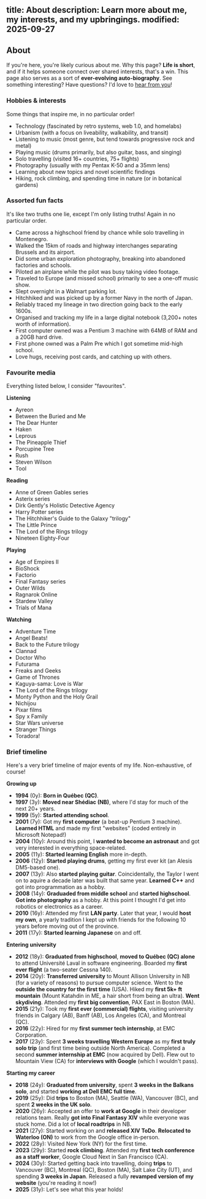 title: About
description: Learn more about me, my interests, and my upbringings.
modified: 2025-09-27
---

## <i class="fa-duotone fa-light fa-messages-question me-1"></i>About

If you're here, you're likely curious about me. Why this page? **Life is short**, and if it helps
someone connect over shared interests, that's a win. This page also serves as a sort of **ever-evolving
auto-biography**. See something interesting? Have questions? I'd love to [hear from you](/contact/)!

### Hobbies & interests

Some things that inspire me, in no particular order!

- <i class="fa-duotone fa-light fa-microchip color-purple"></i>
Technology (fascinated by retro systems, web 1.0, and homelabs)
- <i class="fa-duotone fa-light fa-house-tree color-green"></i>
Urbanism (with a focus on liveability, walkability, and transit)
- <i class="fa-duotone fa-light fa-radio color-aqua"></i>
Listening to music (most genre, but tend towards progressive rock and metal)
- <i class="fa-duotone fa-light fa-guitars color-red"></i>
Playing music (drums primarily, but also guitar, bass, and singing)
- <i class="fa-duotone fa-light fa-passport color-blue"></i>
Solo travelling (visited 16+ countries, 75+ flights)
- <i class="fa-duotone fa-light fa-camera-retro color-pink"></i>
Photography (usually with my Pentax K-50 and a 35mm lens)
- <i class="fa-duotone fa-light fa-books color-aqua"></i>
Learning about new topics and novel scientific findings
- <i class="fa-duotone fa-light fa-person-hiking color-orange"></i>
Hiking, rock climbing, and spending time in nature (or in botanical gardens)

### Assorted fun facts

It's like two truths one lie, except I'm only listing truths! Again in no particular order.

- Came across a highschool friend by chance while solo travelling in Montenegro.
- Walked the 15km of roads and highway interchanges separating Brussels and its airport.
- Did some urban exploration photography, breaking into abandoned factories and schools.
- Piloted an airplane while the pilot was busy taking video footage.
- Traveled to Europe (and missed school) primarily to see a one-off music show.
- Slept overnight in a Walmart parking lot.
- Hitchhiked and was picked up by a former Navy in the north of Japan.
- Reliably traced my lineage in two direction going back to the early 1600s.
- Organised and tracking my life in a large digital notebook (3,200+ notes worth of information).
- First computer owned was a Pentium 3 machine with 64MB of RAM and a 20GB hard drive.
- First phone owned was a Palm Pre which I got sometime mid-high school.
- Love hugs, receiving post cards, and catching up with others.

### Favourite media

Everything listed below, I consider "favourites".

<i class="fa-duotone fa-light fa-radio color-aqua"></i>
**Listening**

- Ayreon
- Between the Buried and Me
- The Dear Hunter
- Haken
- Leprous
- The Pineapple Thief
- Porcupine Tree
- Rush
- Steven Wilson
- Tool

<i class="fa-duotone fa-light fa-book color-purple"></i>
**Reading**

- Anne of Green Gables series
- Asterix series
- Dirk Gently's Holistic Detective Agency
- Harry Potter series
- The Hitchhiker's Guide to the Galaxy "trilogy"
- The Little Prince
- The Lord of the Rings trilogy
- Nineteen Eighty-Four

<i class="fa-duotone fa-light fa-game-console-handheld color-orange"></i>
**Playing**

- Age of Empires II
- BioShock
- Factorio
- Final Fantasy series
- Outer Wilds
- Ragnarok Online
- Stardew Valley
- Trials of Mana

<i class="fa-duotone fa-light fa-tv-retro color-pink"></i>
**Watching**

- Adventure Time
- Angel Beats!
- Back to the Future trilogy
- Clannad
- Doctor Who
- Futurama
- Freaks and Geeks
- Game of Thrones
- Kaguya-sama: Love is War
- The Lord of the Rings trilogy
- Monty Python and the Holy Grail
- Nichijou
- Pixar films
- Spy x Family
- Star Wars universe
- Stranger Things
- Toradora!

### Brief timeline

Here's a very brief timeline of major events of my life. Non-exhaustive, of course!

<i class="fa-duotone fa-light fa-child-reaching"></i>
**Growing up**

- **1994** (0y): **Born in Québec (QC)**.
- **1997** (3y): **Moved near Shédiac (NB)**, where I'd stay for much of the next 20+ years.
- **1999** (5y): **Started attending school**.
- **2001** (7y): Got my **first computer** (a beat-up Pentium 3 machine). **Learned HTML** and made my first "websites" (coded entirely in Microsoft Notepad!)
- **2004** (10y): Around this point, I **wanted to become an astronaut** and got very interested in everything space-related.
- **2005** (11y): **Started learning English** more in-depth.
- **2006** (12y): **Started playing drums**, getting my first ever kit (an Alesis DM5-based one).
- **2007** (13y): Also **started playing guitar**. Coincidentally, the Taylor I went on to aquire a decade later was built that same year. **Learned C++** and got into programmation as a hobby.
- **2008** (14y): **Graduaded from middle school** and **started highschool**. **Got into photography** as a hobby. At this point I thought I'd get into robotics or electronics as a career.
- **2010** (16y): Attended my first **LAN party**. Later that year, I would **host my own**, a yearly tradition I kept up with friends for the following 10 years before moving out of the province.
- **2011** (17y): **Started learning Japanese** on and off.

<i class="fa-duotone fa-light fa-user-graduate"></i>
**Entering university**

- **2012** (18y): **Graduated from highschool**, **moved to Québec (QC) alone** to attend Université Laval in software engineering. Boarded my **first ever flight** (a two-seater Cessna 140).
- **2014** (20y): **Transferred university** to Mount Allison University in NB (for a variety of reasons) to pursue computer science. Went to the **outside the country for the first time** (USA). Hiked my **first 5k+ ft mountain** (Mount Katahdin in ME, a hair short from being an ultra). **Went skydiving**. Attended my **first big convention**, PAX East in Boston (MA).
- **2015** (21y): Took my **first ever (commercial) flights**, visiting university friends in Calgary (AB), Banff (AB), Los Angeles (CA), and Montreal (QC).
- **2016** (22y): Hired for my **first summer tech internship**, at EMC Corporation.
- **2017** (23y): Spent **3 weeks travelling Western Europe** as my **first truly solo trip** (and first time being outside North America). Completed a second **summer internship at EMC** (now acquired by Dell). Flew out to Mountain View (CA) for **interviews with Google** (which I wouldn't pass).

<i class="fa-duotone fa-light fa-user-astronaut"></i>
**Starting my career**

- **2018** (24y): **Graduated from university**, spent **3 weeks in the Balkans solo**, and started **working at Dell EMC full time**.
- **2019** (25y): Did **trips** to Boston (MA), Seattle (WA), Vancouver (BC), and spent **2 weeks in the UK solo**.
- **2020** (26y): Accepted an offer to **work at Google** in their developer relations team. Really **got into Final Fantasy XIV** while everyone was stuck home. Did a lot of **local roadtrips** in NB.
- **2021** (27y): Started working on and **released XIV ToDo**. **Relocated to Waterloo (ON)** to work from the Google office in-person.
- **2022** (28y): Visited New York (NY) for the first time.
- **2023** (29y): Started **rock climbing**. Attended my **first tech conference as a staff worker**, Google Cloud Next in San Francisco (CA).
- **2024** (30y): Started getting back into travelling, doing **trips** to Vancouver (BC), Montreal (QC), Boston (MA), Salt Lake City (UT), and spending **3 weeks in Japan**. Released a fully **revamped version of my website** (you're reading it now!)
- **2025** (31y): Let's see what this year holds!
<!-- picked up learning japanese again, JLPT?, trips (chicago, las vegas, vancouver, edmonton, calgary, nyc, east coast?, mtl, atl?), 5th year at google, kaero -->